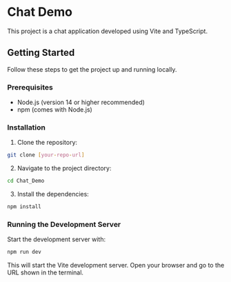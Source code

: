 # Chat Demo

This project is a chat application developed using Vite and TypeScript.

## Getting Started

Follow these steps to get the project up and running locally.

### Prerequisites

- Node.js (version 14 or higher recommended)
- npm (comes with Node.js)

### Installation

1. Clone the repository:

```bash
git clone [your-repo-url]
```

2. Navigate to the project directory:

```bash
cd Chat_Demo
```

3. Install the dependencies:

```bash
npm install
```

### Running the Development Server

Start the development server with:

```bash
npm run dev
```

This will start the Vite development server. Open your browser and go to the URL shown in the terminal.